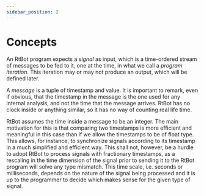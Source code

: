 ```yaml
---
sidebar_position: 2
---
```


# Concepts

An RtBot program expects a _signal_ as input, which is a time-ordered stream of
messages to be fed to it, one at the time, in what we call a _program iteration_.
This iteration may or may not produce an output, which will be defined later.

A _message_ is a tuple of timestamp and value. It is important to remark, even if
obvious, that the timestamp in the message is the one used for any internal
analysis, and not the time that the message arrives. RtBot has no clock inside or
anything similar, so it has no way of counting real life time.

RtBot assumes the time inside a message to be an integer. The main motivation for
this is that comparing two timestamps is more efficient and meaningful in this
case than if we allow the timestamps to be of float type. This allows, for
instance, to synchronize signals according to its timestamp in a much simplified
and efficient way. This shall not, however, be a hurdle to adopt RtBot to process
signals with fractionary timestamps, as a rescaling in the time dimension of the
signal prior to sending it to the RtBot program will solve any type mismatch. This
time scale, i.e. seconds or milliseconds, depends on the nature of the signal
being processed and it is up to the programmer to decide which makes sense for the
given type of signal.
